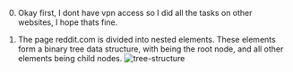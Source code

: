 0. Okay first, I dont have vpn access so I did all the tasks on other websites, I hope thats fine.

1. The page reddit.com is divided into nested elements. These elements form a binary tree data structure, with <html> being the root node, and all other elements being child nodes. ![tree-structure](tree-struc
)
